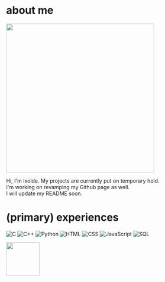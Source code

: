 # about me

<img src="https://i.pinimg.com/originals/39/89/8d/39898dd50e84128d275189afac545e45.gif" width="400" />

Hi, I'm Ixolde. My projects are currently put on temporary hold.  
I'm working on revamping my Github page as well.  
I will update my README soon.


# (primary) experiences
![C](https://img.shields.io/badge/C-00599C?style=flat-square&logo=c&logoColor=white)
![C++](https://img.shields.io/badge/C%2B%2B-00599C?style=flat-square&logo=c%2B%2B&logoColor=white)
![Python](https://img.shields.io/badge/Python-3670A0?style=flat-square&logo=python&logoColor=ffdd54)
![HTML](https://img.shields.io/badge/HTML-E34F26?style=flat-square&logo=html5&logoColor=white)
![CSS](https://img.shields.io/badge/CSS-1572B6?style=flat-square&logo=css3&logoColor=white)
![JavaScript](https://img.shields.io/badge/JavaScript-F7DF1E?style=flat-square&logo=javascript&logoColor=black)
![SQL](https://img.shields.io/badge/SQL-4479A1?style=flat-square&logo=postgresql&logoColor=white)




<img src="https://64.media.tumblr.com/ea2ce86579c7da0a029f8387fc5126ac/tumblr_o606423tTp1sgqvzxo1_500.gif" width="90" />
